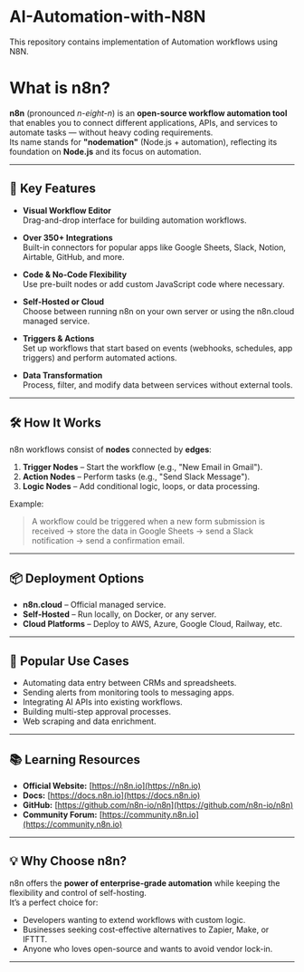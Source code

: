 # AI-Automation-with-N8N
This repository contains implementation of Automation workflows using N8N.

# What is n8n?

**n8n** (pronounced *n-eight-n*) is an **open-source workflow automation tool** that enables you to connect different applications, APIs, and services to automate tasks — without heavy coding requirements.  
Its name stands for **"nodemation"** (Node.js + automation), reflecting its foundation on **Node.js** and its focus on automation.

---

## 🌟 Key Features

- **Visual Workflow Editor**  
  Drag-and-drop interface for building automation workflows.

- **Over 350+ Integrations**  
  Built-in connectors for popular apps like Google Sheets, Slack, Notion, Airtable, GitHub, and more.

- **Code & No-Code Flexibility**  
  Use pre-built nodes or add custom JavaScript code where necessary.

- **Self-Hosted or Cloud**  
  Choose between running n8n on your own server or using the n8n.cloud managed service.

- **Triggers & Actions**  
  Set up workflows that start based on events (webhooks, schedules, app triggers) and perform automated actions.

- **Data Transformation**  
  Process, filter, and modify data between services without external tools.

---

## 🛠 How It Works

n8n workflows consist of **nodes** connected by **edges**:

1. **Trigger Nodes** – Start the workflow (e.g., "New Email in Gmail").
2. **Action Nodes** – Perform tasks (e.g., "Send Slack Message").
3. **Logic Nodes** – Add conditional logic, loops, or data processing.

Example:
> A workflow could be triggered when a new form submission is received → store the data in Google Sheets → send a Slack notification → send a confirmation email.

---

## 📦 Deployment Options

- **n8n.cloud** – Official managed service.
- **Self-Hosted** – Run locally, on Docker, or any server.
- **Cloud Platforms** – Deploy to AWS, Azure, Google Cloud, Railway, etc.

---

## 🔗 Popular Use Cases

- Automating data entry between CRMs and spreadsheets.
- Sending alerts from monitoring tools to messaging apps.
- Integrating AI APIs into existing workflows.
- Building multi-step approval processes.
- Web scraping and data enrichment.

---

## 📚 Learning Resources

- **Official Website:** [https://n8n.io](https://n8n.io)
- **Docs:** [https://docs.n8n.io](https://docs.n8n.io)
- **GitHub:** [https://github.com/n8n-io/n8n](https://github.com/n8n-io/n8n)
- **Community Forum:** [https://community.n8n.io](https://community.n8n.io)

---

## 💡 Why Choose n8n?

n8n offers the **power of enterprise-grade automation** while keeping the flexibility and control of self-hosting.  
It’s a perfect choice for:
- Developers wanting to extend workflows with custom logic.
- Businesses seeking cost-effective alternatives to Zapier, Make, or IFTTT.
- Anyone who loves open-source and wants to avoid vendor lock-in.

---
